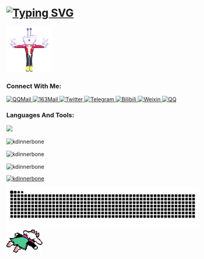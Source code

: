 <h1>
  <a href="https://git.io/typing-svg">
    <img src="https://readme-typing-svg.demolab.com?font=Fira+Code&pause=1000&color=000000&width=435&lines=Hi%2C+I'm+kDinnerbone" alt="Typing SVG" />
  </a>
</h1>

<img src="/File/Tenna.gif">

<h3 align="left">Connect With Me: </h3>
<a href="mailto:kdinnerbone@qq.com" target="_blank">
  <img src="https://img.shields.io/badge/%20-QQMail-1296db?style=flat&logo=maildotru&logoColor=white&rounded=true" alt="QQMail">
</a>
<a href="mailto:kdinnerbone@163.com" target="_blank">
  <img src="https://img.shields.io/badge/%20-163Mail-d12020?style=flat&logo=maildotru&logoColor=white&rounded=true" alt="163Mail">
</a>
<a href="https://twitter.com/kdinnerbone_" target="_blank">
  <img src="https://img.shields.io/badge/%20-Twitter-000000?style=flat&logo=x&logoColor=white&rounded=true" alt="Twitter">
</a>
<a href="https://t.me/kdinnerbone" target="_blank">
  <img src="https://img.shields.io/badge/%20-Telegram-009eeb?style=flat&logo=telegram&logoColor=white&rounded=true" alt="Telegram">
</a>
<a href="https://space.bilibili.com/1535075136" target="_blank">
  <img src="https://img.shields.io/badge/%20-Bilibili-fe76aa?style=flat&logo=bilibili&logoColor=white&rounded=true" alt="Bilibili">
</a>
<a href="https://weixin.qq.com/dl/chat?kDinnerbone" target="_blank">
  <img src="https://img.shields.io/badge/%20-WeiXin-00d332?style=flat&logo=wechat&logoColor=white&rounded=true" alt="Weixin">
</a>
<a href="https://qm.qq.com/q/vgdC6H3XA6" target="_blank">
  <img src="https://img.shields.io/badge/%20-QQ-1296db?style=flat&logo=qq&logoColor=white&rounded=true" alt="QQ">
</a>

<h3 align="left">Languages And Tools: </h3>
<p align="left">
<img src="https://skillicons.dev/icons?i=c,cpp,cs,java,python,html,css,javascript" style="max-width: 100%;" />
</p>

<p>
  <img align="center" src="https://github-readme-stats.vercel.app/api/top-langs?username=kdinnerbone&show_icons=true&locale=en&layout=compact" alt="kdinnerbone" />
</p>

<p>
  <img align="center" src="https://github-readme-stats.vercel.app/api?username=kdinnerbone&show_icons=true&locale=en" alt="kdinnerbone" />
</p>

<p>
  <img align="center" src="https://github-readme-streak-stats.herokuapp.com/?user=kdinnerbone&" alt="kdinnerbone" />
</p>

<p align="left">
  <a href="https://github.com/ryo-ma/github-profile-trophy">
    <img src="https://github-profile-trophy.vercel.app/?username=kdinnerbone" alt="kdinnerbone" />
  </a> 
</p>

<picture>
  <source media="(prefers-color-scheme: dark)" srcset="https://raw.githubusercontent.com/kDinnerbone/kDinnerbone/output/github-contribution-grid-snake-dark.svg">
  <source media="(prefers-color-scheme: light)" srcset="https://raw.githubusercontent.com/kDinnerbone/kDinnerbone/output/github-contribution-grid-snake.svg">
  <img alt="github contribution grid snake animation" src="https://raw.githubusercontent.com/kDinnerbone/kDinnerbone/output/github-contribution-grid-snake.svg">
</picture>


<img src="/File/Ralsei.png">
